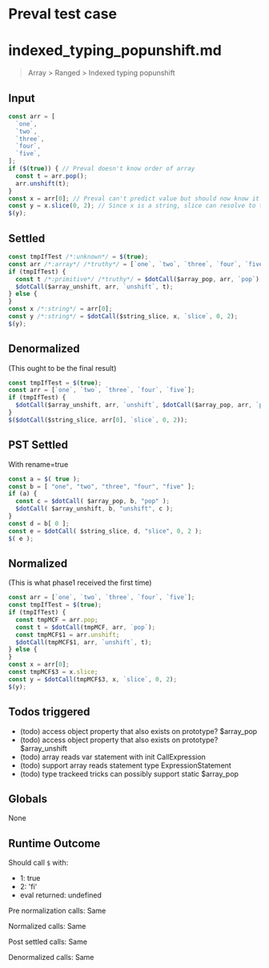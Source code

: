 # Preval test case

# indexed_typing_popunshift.md

> Array > Ranged > Indexed typing popunshift
>
>

## Input

`````js filename=intro
const arr = [
  `one`,
  `two`,
  `three`,
  `four`,
  `five`,
];
if ($(true)) { // Preval doesn't know order of array
  const t = arr.pop();
  arr.unshift(t);
}
const x = arr[0]; // Preval can't predict value but should now know it's a string (not primitive; it can deduce that the value is not undefined)
const y = x.slice(0, 2); // Since x is a string, slice can resolve to the builtin
$(y);
`````


## Settled


`````js filename=intro
const tmpIfTest /*:unknown*/ = $(true);
const arr /*:array*/ /*truthy*/ = [`one`, `two`, `three`, `four`, `five`];
if (tmpIfTest) {
  const t /*:primitive*/ /*truthy*/ = $dotCall($array_pop, arr, `pop`);
  $dotCall($array_unshift, arr, `unshift`, t);
} else {
}
const x /*:string*/ = arr[0];
const y /*:string*/ = $dotCall($string_slice, x, `slice`, 0, 2);
$(y);
`````


## Denormalized
(This ought to be the final result)

`````js filename=intro
const tmpIfTest = $(true);
const arr = [`one`, `two`, `three`, `four`, `five`];
if (tmpIfTest) {
  $dotCall($array_unshift, arr, `unshift`, $dotCall($array_pop, arr, `pop`));
}
$($dotCall($string_slice, arr[0], `slice`, 0, 2));
`````


## PST Settled
With rename=true

`````js filename=intro
const a = $( true );
const b = [ "one", "two", "three", "four", "five" ];
if (a) {
  const c = $dotCall( $array_pop, b, "pop" );
  $dotCall( $array_unshift, b, "unshift", c );
}
const d = b[ 0 ];
const e = $dotCall( $string_slice, d, "slice", 0, 2 );
$( e );
`````


## Normalized
(This is what phase1 received the first time)

`````js filename=intro
const arr = [`one`, `two`, `three`, `four`, `five`];
const tmpIfTest = $(true);
if (tmpIfTest) {
  const tmpMCF = arr.pop;
  const t = $dotCall(tmpMCF, arr, `pop`);
  const tmpMCF$1 = arr.unshift;
  $dotCall(tmpMCF$1, arr, `unshift`, t);
} else {
}
const x = arr[0];
const tmpMCF$3 = x.slice;
const y = $dotCall(tmpMCF$3, x, `slice`, 0, 2);
$(y);
`````


## Todos triggered


- (todo) access object property that also exists on prototype? $array_pop
- (todo) access object property that also exists on prototype? $array_unshift
- (todo) array reads var statement with init CallExpression
- (todo) support array reads statement type ExpressionStatement
- (todo) type trackeed tricks can possibly support static $array_pop


## Globals


None


## Runtime Outcome


Should call `$` with:
 - 1: true
 - 2: 'fi'
 - eval returned: undefined

Pre normalization calls: Same

Normalized calls: Same

Post settled calls: Same

Denormalized calls: Same
